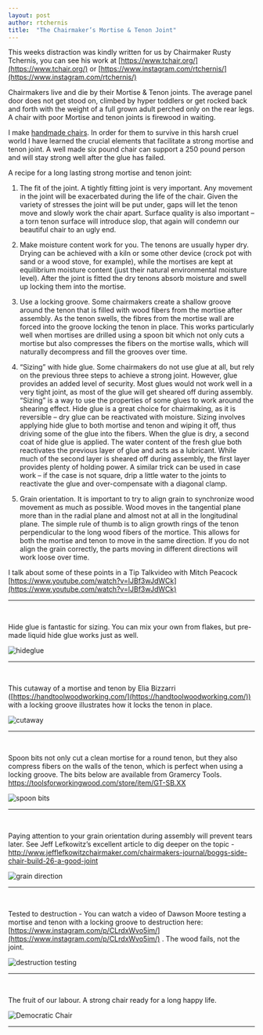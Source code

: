 ```yaml
---
layout: post
author: rtchernis
title:  "The Chairmaker’s Mortise & Tenon Joint"
---
```



This weeks distraction was kindly written for us by Chairmaker Rusty Tchernis, you can see his work at [https://www.tchair.org/](https://www.tchair.org/)   or [https://www.instagram.com/rtchernis/](https://www.instagram.com/rtchernis/)


Chairmakers live and die by their Mortise & Tenon joints. The average panel door does not get stood on, climbed by hyper toddlers or get rocked back and forth with the weight of a full grown adult perched only on the rear legs. A chair with poor Mortise and tenon joints is firewood in waiting.

I make [handmade chairs](https://www.tchair.org). In order for them to survive in this harsh cruel world I have learned the crucial elements that facilitate a strong mortise and tenon joint. A well made six pound chair can support a 250 pound person and will stay strong well after the glue has failed. 

A recipe for a long lasting strong mortise and tenon joint:

1. The fit of the joint. A tightly fitting joint is very important. Any movement in the joint will be exacerbated during the life of the chair.  Given the variety of stresses the joint will be put under, gaps will let the tenon move and slowly work the chair apart. Surface quality is also important – a torn tenon surface will introduce slop, that again will condemn our beautiful chair to an ugly end.

2. Make moisture content work for you. The tenons are usually hyper dry. Drying can be achieved with a kiln or some other device (crock pot with sand or a wood stove, for example), while the mortises are kept at equilibrium moisture content (just their natural environmental moisture level). After the joint is fitted the dry tenons absorb moisture and swell up locking them into the mortise. 

3. Use a locking groove. Some chairmakers create a shallow groove around the tenon that is filled with wood fibers from the mortise after assembly. As the tenon swells, the fibres from the mortise wall are forced into the groove locking the tenon in place. This works particularly well when mortises are drilled using a spoon bit which not only cuts a mortise but also compresses the fibers on the mortise walls, which will naturally decompress and fill the grooves over time.

4. “Sizing” with hide glue. Some chairmakers do not use glue at all, but rely on the previous three steps to achieve a strong joint. However, glue provides an added level of security. Most glues would not work well in a very tight joint, as most of the glue will get sheared off during assembly. “Sizing” is a way to use the properties of some glues to work around the shearing effect. Hide glue is a great choice for chairmaking,  as it is reversible – dry glue can be reactivated with moisture. Sizing involves applying hide glue to both mortise and tenon and wiping it off, thus driving some of the glue into the fibers. When the glue is dry, a second coat of hide glue is applied. The water content of the fresh glue both reactivates the previous layer of glue and acts as a lubricant. While much of the second layer is sheared off during assembly, the first layer provides plenty of holding power. A similar trick can be used in case work – if the case is not square, drip a little water to the joints to reactivate the glue and over-compensate with a diagonal clamp. 

5. Grain orientation. It is important to try to align grain to synchronize wood movement as much as possible. Wood moves in the tangential plane more than in the radial plane and almost not at all in the longitudinal plane. The simple rule of thumb is to align growth rings of the tenon perpendicular to the long wood fibers of the mortice. This allows for both the mortise and tenon to move in the same direction. If you do not align the grain correctly, the parts moving in different directions will work loose over time.
 
I talk about some of these points in a Tip Talkvideo  with Mitch Peacock [https://www.youtube.com/watch?v=lJBf3wJdWCk](https://www.youtube.com/watch?v=lJBf3wJdWCk)

***
<br>

Hide glue is fantastic for sizing. You can mix your own from flakes, but pre-made liquid hide glue works just as well.

![hideglue](/assets/images/mortise/hideglue.jpg)

***
<br>

This cutaway of a mortise and tenon by Elia Bizzarri ([https://handtoolwoodworking.com/](https://handtoolwoodworking.com/)) with a locking groove illustrates how it locks the tenon in place.

![cutaway](/assets/images/mortise/cutaway.png)

***
<br>

Spoon bits not only cut a clean mortise for a round tenon, but they also compress fibers on the walls of the tenon, which is perfect when using a locking groove. The bits below are available from Gramercy Tools. https://toolsforworkingwood.com/store/item/GT-SB.XX

![spoon bits](/assets/images/mortise/spoon.jpg)

***
<br>

Paying attention to your grain orientation during assembly will prevent tears later. See Jeff Lefkowitz’s excellent article to dig deeper on the topic - http://www.jefflefkowitzchairmaker.com/chairmakers-journal/boggs-side-chair-build-26-a-good-joint

![grain direction](/assets/images/mortise/graindirection.jpeg)

***
<br>

Tested to destruction - You can watch a video of  Dawson Moore testing a mortise and tenon with a locking groove to destruction here: [https://www.instagram.com/p/CLrdxWvo5im/](https://www.instagram.com/p/CLrdxWvo5im/)  . The wood fails, not the joint.

![destruction testing](/assets/images/mortise/destruction.jpg)

***
<br>

The fruit of our labour. A strong chair ready for a long happy life.

![Democratic Chair](/assets/images/mortise/democraticchair.jpg)

***
